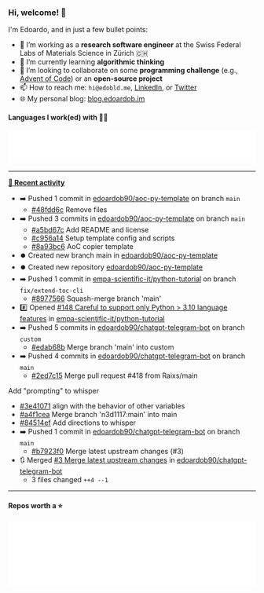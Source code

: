### Hi, welcome! 👋 

I'm Edoardo, and in just a few bullet points:

- 🔭 I’m working as a **research software engineer** at the Swiss Federal Labs of Materials Science in Zürich 🇨🇭
- 🌱 I’m currently learning **algorithmic thinking**
- 👯 I’m looking to collaborate on some **programming challenge** (e.g., [Advent of Code](https://github.com/edoardob90/aoc2022)) or an **open-source project**
- 📫 How to reach me: `hi@edobld.me`, [LinkedIn](https://linkedin.com/in/edobld), or [Twitter](https://twitter.com/edobld)
- 🌐 My personal blog: [blog.edoardob.im](https://blog.edoardob.im)

#### Languages I work(ed) with 👨‍💻

<img src="https://github.com/edoardob90/edoardob90/blob/main/.cache/languages.svg">

---

**[📰 Recent activity](https://github.com/edoardob90)**
* ➡️ Pushed 1 commit in [edoardob90/aoc-py-template](https://github.com/edoardob90/aoc-py-template) on branch `main`
  * [#48fdd6c](https://github.com/edoardob90/aoc-py-template/commit/48fdd6c) Remove files
* ➡️ Pushed 3 commits in [edoardob90/aoc-py-template](https://github.com/edoardob90/aoc-py-template) on branch `main`
  * [#a5bd67c](https://github.com/edoardob90/aoc-py-template/commit/a5bd67c) Add README and license
  * [#c956a14](https://github.com/edoardob90/aoc-py-template/commit/c956a14) Setup template config and scripts
  * [#8a93bc6](https://github.com/edoardob90/aoc-py-template/commit/8a93bc6) AoC copier template
* ⏺️ Created new branch main in [edoardob90/aoc-py-template](https://github.com/edoardob90/aoc-py-template)
* ⏺️ Created new repository  [edoardob90/aoc-py-template](https://github.com/edoardob90/aoc-py-template)
* ➡️ Pushed 1 commit in [empa-scientific-it/python-tutorial](https://github.com/empa-scientific-it/python-tutorial) on branch `fix/extend-toc-cli`
  * [#8977566](https://github.com/empa-scientific-it/python-tutorial/commit/8977566) Squash-merge branch &#39;main&#39;
* #️⃣ Opened [#148 Careful to support only Python &gt; 3.10 language features](https://github.com/empa-scientific-it/python-tutorial/issues/148) in [empa-scientific-it/python-tutorial](https://github.com/empa-scientific-it/python-tutorial)
* ➡️ Pushed 5 commits in [edoardob90/chatgpt-telegram-bot](https://github.com/edoardob90/chatgpt-telegram-bot) on branch `custom`
  * [#edab68b](https://github.com/edoardob90/chatgpt-telegram-bot/commit/edab68b) Merge branch &#39;main&#39; into custom
* ➡️ Pushed 4 commits in [edoardob90/chatgpt-telegram-bot](https://github.com/edoardob90/chatgpt-telegram-bot) on branch `main`
  * [#2ed7c15](https://github.com/edoardob90/chatgpt-telegram-bot/commit/2ed7c15) Merge pull request #418 from Raixs/main

Add &#34;prompting&#34; to whisper
  * [#3e41071](https://github.com/edoardob90/chatgpt-telegram-bot/commit/3e41071) align with the behavior of other variables
  * [#a4f1cea](https://github.com/edoardob90/chatgpt-telegram-bot/commit/a4f1cea) Merge branch &#39;n3d1117:main&#39; into main
  * [#84514ef](https://github.com/edoardob90/chatgpt-telegram-bot/commit/84514ef) Add directions to whisper
* ➡️ Pushed 1 commit in [edoardob90/chatgpt-telegram-bot](https://github.com/edoardob90/chatgpt-telegram-bot) on branch `main`
  * [#b7923f0](https://github.com/edoardob90/chatgpt-telegram-bot/commit/b7923f0) Merge latest upstream changes (#3)
* 🔃 Merged [#3 Merge latest upstream changes](https://github.com/edoardob90/chatgpt-telegram-bot/pull/3) in [edoardob90/chatgpt-telegram-bot](https://github.com/edoardob90/chatgpt-telegram-bot)
  * 3 files changed `++4 --1`


---

#### Repos worth a ⭐

<img src="https://github.com/edoardob90/edoardob90/blob/main/.cache/stars.svg">

<!--
- ⚡ Fun fact: ...
- 🤔 I’m looking for help with ...
- 💬 Ask me about ...
-->
